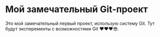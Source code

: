 # Мой замечательный Git-проект

Это мой замечательный первый проект, использую систему Git. Тут будут эксперементы с возможностями Git ❤❤❤😎.
 
